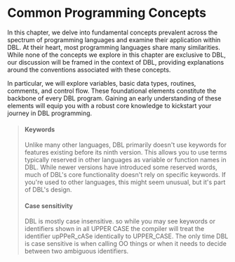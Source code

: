 # Common Programming Concepts

In this chapter, we delve into fundamental concepts prevalent across the spectrum of programming languages and examine their application within DBL. At their heart, most programming languages share many similarities. While none of the concepts we explore in this chapter are exclusive to DBL, our discussion will be framed in the context of DBL, providing explanations around the conventions associated with these concepts.

In particular, we will explore variables, basic data types, routines, comments, and control flow. These foundational elements constitute the backbone of every DBL program. Gaining an early understanding of these elements will equip you with a robust core knowledge to kickstart your journey in DBL programming.

> #### Keywords
> Unlike many other languages, DBL primarily doesn't use keywords for features existing before its ninth version. This allows you to use terms typically reserved in other languages as variable or function names in DBL. While newer versions have introduced some reserved words, much of DBL's core functionality doesn't rely on specific keywords. If you're used to other languages, this might seem unusual, but it's part of DBL's design. 
>
> #### Case sensitivity
> DBL is mostly case insensitive. so while you may see keywords or identifiers shown in all UPPER CASE the compiler will treat the identifier upPPeR_cASe identically to UPPER_CASE. The only time DBL is case sensitive is when calling OO things or when it needs to decide between two ambiguous identifiers.
